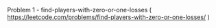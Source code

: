 Problem 1 - find-players-with-zero-or-one-losses ( https://leetcode.com/problems/find-players-with-zero-or-one-losses/ )